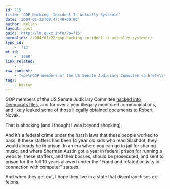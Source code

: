 ```yaml
---
id: 715
title: 'GOP Hacking  Incident Is Actually Systemic'
date: '2004-01-22T09:47:40+00:00'
author: Kellan
layout: post
guid: 'http://lm.quxx.info/?p=715'
permalink: /2004/01/22/gop-hacking-incident-is-actually-systemic/
typo_id:
    - '713'
mt_id:
    - '1668'
link_related:
    - ''
raw_content:
    - "<p>\nGOP members of the US Senate Judiciary Commitee <a href=\\\"http://www.boston.com/news/nation/articles/2004/01/22/infiltration_of_files_seen_as_extensive/\\\">hacked into Democrats files</a>, and for over a year illegally monitored communications, and likely leaked some of those illegally obtained documents to Robert Novak.\n</p>\n<p>\nThat is shocking (and I thought I was beyond shocking).\n</p>\n<p>\nAnd it\\'s a federal crime under the harsh laws that these people worked to pass.  If these staffers had been 14 year old kids who read Slashdot, they would already be in prison.  In an era where you can go to jail for sharing music, and where Sherman Austin got a year in federal prison for running a website, these staffers, and their bosses, should be prosecuted, and sent to prison for the full 10 years allowed under the \\\"Fraud and related activity in connection with computer\\\" statues.  \n</p>\n<p>\nAnd when they get out, I hope they live in a state that disenfranchises ex-felons.\n</p>"
tags:
    - boston
---
```


GOP members of the US Senate Judiciary Commitee [hacked into Democrats files](http://www.boston.com/news/nation/articles/2004/01/22/infiltration_of_files_seen_as_extensive/), and for over a year illegally monitored communications, and likely leaked some of those illegally obtained documents to Robert Novak.

That is shocking (and I thought I was beyond shocking).

And it’s a federal crime under the harsh laws that these people worked to pass. If these staffers had been 14 year old kids who read Slashdot, they would already be in prison. In an era where you can go to jail for sharing music, and where Sherman Austin got a year in federal prison for running a website, these staffers, and their bosses, should be prosecuted, and sent to prison for the full 10 years allowed under the “Fraud and related activity in connection with computer” statues.

And when they get out, I hope they live in a state that disenfranchises ex-felons.